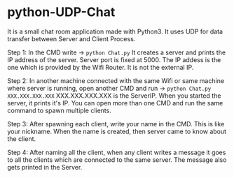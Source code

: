 # python-UDP-Chat
It is a small chat room application made with Python3.
It uses UDP for data transfer between Server and Client Process.



Step 1:
In the CMD write -> `python Chat.py`
It creates a server and prints the IP address of the server.
Server port is fixed at 5000.
The IP addess is the one which is provided by the Wifi Router.
It is not the external IP.


Step 2:
In another machine connected with the same Wifi or same machine where server is running,
open another CMD and run -> `python Chat.py XXX.XXX.XXX.XXX`
XXX.XXX.XXX.XXX is the ServerIP.
When you started the server, it prints it's IP.
You can open more than one CMD and run the same command to spawn multiple clients.



Step 3:
After spawning each client, write your name in the CMD.
This is like your nickname.
When the name is created, then server came to know about the client.



Step 4:
After naming all the client, when any client writes a message it goes to all the clients which are connected to the same server.
The message also gets printed in the Server.
